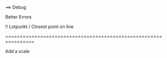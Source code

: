 ==> Debug

Better Errors

!! Lotpunkt / Closest point on line

================================================================

Add a scale